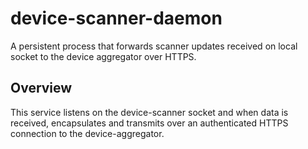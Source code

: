 # device-scanner-daemon

A persistent process that forwards scanner updates received on local socket to the device aggregator over HTTPS.

## Overview

This service listens on the device-scanner socket and when data is received, encapsulates and transmits over an authenticated HTTPS connection to the device-aggregator.
